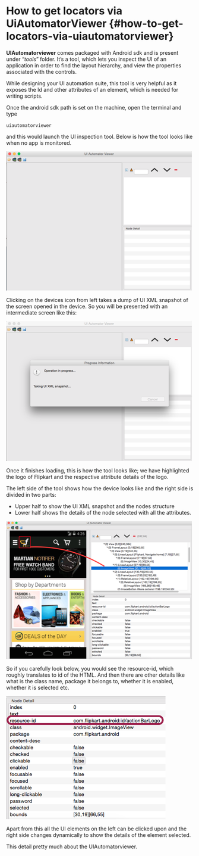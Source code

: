 # How to get locators via UiAutomatorViewer {#how-to-get-locators-via-uiautomatorviewer}

**UIAutomatorviewer** comes packaged with Android sdk and is present under “_tools_” folder. It’s a tool, which lets you inspect the UI of an application in order to find the layout hierarchy, and view the properties associated with the controls.

While designing your UI automation suite, this tool is very helpful as it exposes the Id and other attributes of an element, which is needed for writing scripts.

Once the android sdk path is set on the machine, open the terminal and type

```
uiautomatorviewer
```

and this would launch the UI inspection tool. Below is how the tool looks like when no app is monitored.

![](/assets/UIAutomatorblank.png)

Clicking on the devices icon from left takes a dump of UI XML snapshot of the screen opened in the device. So you will be presented with an intermediate screen like this:

![](/assets/UIAutomatortakingscreenshot.png)

Once it finishes loading, this is how the tool looks like; we have highlighted the logo of Flipkart and the respective attribute details of the logo.

The left side of the tool shows how the device looks like and the right side is divided in two parts:

* Upper half to show the UI XML snapshot and the nodes structure
* Lower half shows the details of the node selected with all the attributes.

![](/assets/UIAutomatorFlipkartLogo.png)

So if you carefully look below, you would see the resource-id, which roughly translates to id of the HTML. And then there are other details like what is the class name, package it belongs to, whether it is enabled, whether it is selected etc.

![](/assets/UIAutomatorNodeDetail.png)

Apart from this all the UI elements on the left can be clicked upon and the right side changes dynamically to show the details of the element selected.

This detail pretty much about the UIAutomatorviewer.

